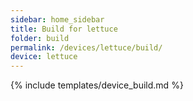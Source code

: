 ```yaml
---
sidebar: home_sidebar
title: Build for lettuce
folder: build
permalink: /devices/lettuce/build/
device: lettuce
---
```

{% include templates/device_build.md %}
